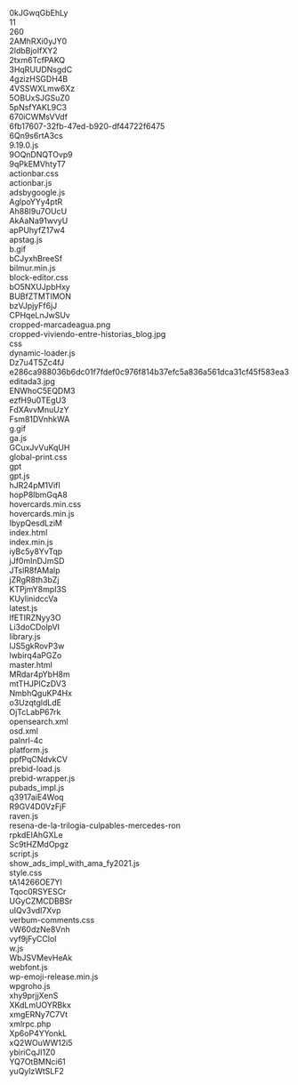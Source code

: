 0kJGwqGbEhLy <br />
11 <br />
260 <br />
2AMhRXi0yJY0 <br />
2ldbBjoIfXY2 <br />
2txm6TcfPAKQ <br />
3HqRUUDNsgdC <br />
4gzizHSGDH4B <br />
4VSSWXLmw6Xz <br />
5OBUxSJGSuZ0 <br />
5pNsfYAKL9C3 <br />
670iCWMsVVdf <br />
6fb17607-32fb-47ed-b920-df44722f6475 <br />
6Qn9s6rtA3cs <br />
9.19.0.js <br />
9OQnDNQTOvp9 <br />
9qPkEMVhtyT7 <br />
actionbar.css <br />
actionbar.js <br />
adsbygoogle.js <br />
AglpoYYy4ptR <br />
Ah88I9u7OUcU <br />
AkAaNa91wvyU <br />
apPUhyfZ17w4 <br />
apstag.js <br />
b.gif <br />
bCJyxhBreeSf <br />
bilmur.min.js <br />
block-editor.css <br />
bO5NXUJpbHxy <br />
BUBfZTMTIMON <br />
bzVJpjyFf6jJ <br />
CPHqeLnJwSUv <br />
cropped-marcadeagua.png <br />
cropped-viviendo-entre-historias_blog.jpg <br />
css <br />
dynamic-loader.js <br />
Dz7u4T5Zc4fJ <br />
e286ca988036b6dc01f7fdef0c976f814b37efc5a836a561dca31cf45f583ea3 <br />
editada3.jpg <br />
ENWhoC5EQDM3 <br />
ezfH9u0TEgU3 <br />
FdXAvvMnuUzY <br />
Fsm81DVnhkWA <br />
g.gif <br />
ga.js <br />
GCuxJvVuKqUH <br />
global-print.css <br />
gpt <br />
gpt.js <br />
hJR24pM1VifI <br />
hopP8lbmGqA8 <br />
hovercards.min.css <br />
hovercards.min.js <br />
IbypQesdLziM <br />
index.html <br />
index.min.js <br />
iyBc5y8YvTqp <br />
jJf0mInDJmSD <br />
JTslR8fAMalp <br />
jZRgR8th3bZj <br />
KTPjmY8mpI3S <br />
KUylinidccVa <br />
latest.js <br />
lfETlRZNyy3O <br />
Li3doCDolpVI <br />
library.js <br />
lJS5gkRovP3w <br />
lwbirq4aPGZo <br />
master.html <br />
MRdar4pYbH8m <br />
mtTHJPlCzDV3 <br />
NmbhQguKP4Hx <br />
o3UzqtgldLdE <br />
OjTcLabP67rk <br />
opensearch.xml <br />
osd.xml <br />
palnrl-4c <br />
platform.js <br />
ppfPqCNdvkCV <br />
prebid-load.js <br />
prebid-wrapper.js <br />
pubads_impl.js <br />
q3917aiE4Woq <br />
R9GV4D0VzFjF <br />
raven.js <br />
resena-de-la-trilogia-culpables-mercedes-ron <br />
rpkdEIAhGXLe <br />
Sc9tHZMdOpgz <br />
script.js <br />
show_ads_impl_with_ama_fy2021.js <br />
style.css <br />
tA14266OE7YI <br />
Tqoc0RSYESCr <br />
UGyCZMCDBBSr <br />
uIQv3vdl7Xvp <br />
verbum-comments.css <br />
vW60dzNe8Vnh <br />
vyf9jFyCCloI <br />
w.js <br />
WbJSVMevHeAk <br />
webfont.js <br />
wp-emoji-release.min.js <br />
wpgroho.js <br />
xhy9prjjXenS <br />
XKdLmUOYRBkx <br />
xmgERNy7C7Vt <br />
xmlrpc.php <br />
Xp6oP4YYonkL <br />
xQ2WOuWW12i5 <br />
ybiriCqJI1Z0 <br />
YQ7OtBMNci61 <br />
yuQylzWtSLF2 <br />
